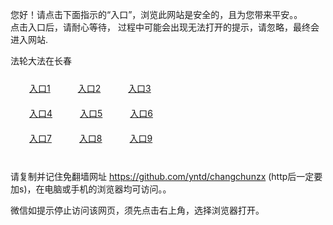 您好！请点击下面指示的“入口”，浏览此网站是安全的，且为您带来平安。。 <br/>
点击入口后，请耐心等待， 过程中可能会出现无法打开的提示，请忽略，最终会进入网站. </br>

法轮大法在长春<br/>
<div style="padding:10px"><a style="margin:20px" target="_blank" href="https://d3thx3wlrvoe9b.cloudfront.net/2Qpsp?eooeudun" id="ccLink1" rel="nofollow">入口1</a> <a target="_blank" style="margin:20px" href="https://d1go9dxrmh9k17.cloudfront.net/2Qpsp?kkmrvhyg" id="ccLink2" rel="nofollow">入口2</a> <a style="margin:20px" target="_blank" href="https://de6g49c8pe1fe.cloudfront.net/2Qpsp?jdvgec" id="ccLink3" rel="nofollow">入口3</a></div>

<div style="padding:10px" ><a style="margin:20px" target="_blank" href="https://d3thx3wlrvoe9b.cloudfront.net/2Qpsp?eooeudun" id="ccLink4" rel="nofollow">入口4</a> <a style="margin:20px" href="https://d1go9dxrmh9k17.cloudfront.net/2Qpsp?kkmrvhyg" target="_blank" id="ccLink5" rel="nofollow">入口5</a> <a style="margin:20px" href="https://de6g49c8pe1fe.cloudfront.net/2Qpsp?jdvgec" target="_blank" id="ccLink6" rel="nofollow">入口6</a></div>

<div style="padding:10px"><a style="margin:20px" target="_blank" href="https://d3thx3wlrvoe9b.cloudfront.net/2Qpsp?eooeudun" id="ccLink7" rel="nofollow">入口7</a> <a style="margin:20px" href="https://d1go9dxrmh9k17.cloudfront.net/2Qpsp?kkmrvhyg" target="_blank" id="ccLink8" rel="nofollow">入口8</a> <a style="margin:20px" target="_blank" href="https://de6g49c8pe1fe.cloudfront.net/2Qpsp?jdvgec" id="ccLink9" rel="nofollow">入口9</a></div>

<br/>



请复制并记住免翻墙网址 https://github.com/yntd/changchunzx (http后一定要加s)，在电脑或手机的浏览器均可访问。。<br/>

微信如提示停止访问该网页，须先点击右上角，选择浏览器打开。
